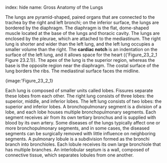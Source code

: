 index: hide
name: Gross Anatomy of the Lungs

The lungs are pyramid-shaped, paired organs that are connected to the trachea by the right and left bronchi; on the inferior surface, the lungs are bordered by the diaphragm. The diaphragm is the flat, dome-shaped muscle located at the base of the lungs and thoracic cavity. The lungs are enclosed by the pleurae, which are attached to the mediastinum. The right lung is shorter and wider than the left lung, and the left lung occupies a smaller volume than the right. The  **cardiac notch** is an indentation on the surface of the left lung, and it allows space for the heart ({'Figure_23_2_1 Figure 23.2.1}). The apex of the lung is the superior region, whereas the base is the opposite region near the diaphragm. The costal surface of the lung borders the ribs. The mediastinal surface faces the midline.


{image:'Figure_23_2_1}
        

Each lung is composed of smaller units called lobes. Fissures separate these lobes from each other. The right lung consists of three lobes: the superior, middle, and inferior lobes. The left lung consists of two lobes: the superior and inferior lobes. A bronchopulmonary segment is a division of a lobe, and each lobe houses multiple bronchopulmonary segments. Each segment receives air from its own tertiary bronchus and is supplied with blood by its own artery. Some diseases of the lungs typically affect one or more bronchopulmonary segments, and in some cases, the diseased segments can be surgically removed with little influence on neighboring segments. A pulmonary lobule is a subdivision formed as the bronchi branch into bronchioles. Each lobule receives its own large bronchiole that has multiple branches. An interlobular septum is a wall, composed of connective tissue, which separates lobules from one another.
